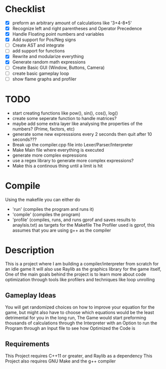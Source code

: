 # Checklist
- [x] preform an arbitrary amount of calculations like '3+4-8*5'
- [x] Recognize left and right parentheses and Operator Precedence
- [x] Handle Floating point numbers and variables
- [x] Add support for Pos/Neg signs
- [ ] Create AST and integrate
- [ ] add support for functions
- [x] Rewrite and modularize everything
- [x] Generate random math expressions
- [ ] Create Basic GUI (Window, Buttons, Camera)
- [ ] create basic gameplay loop
- [ ] show flame graphs and profiler

# TODO
- start creating functions like pow(), sin(), cos(), log()
- create some seperate function to handle matrices?
- maybe add some extra layer like analysing the properties of the numbers? (Prime, factors, etc)
- generate some new expresssions every 2 seconds then quit after 10 seconds???
- Break up the compiler.cpp file into Lexer/Parser/Interpreter
- Make Main file where everything is executed
- generate more complex expressions
- use a regex library to generate more complex expressions?
- Make this a continous thing until a limit is hit

# Compile 
Using the makefile you can either do 
- 'run'     (compiles the program and runs it)
- 'compile' (compiles the program)
- 'profile' (compiles, runs, and runs gprof and saves results to anaylsis.txt)
as targets for the Makefile
The Profiler used is gprof, this assumes that you are using g++ as the compiler

# Description
This is a project where I am building a compiler/interpreter from scratch for an idle game 
It will also use Raylib as the graphics library for the game itself, One of the main goals behind the project is to learn
more about code optimization through tools like profilers and techniques like loop unrolling

## Gameplay Ideas
You will get randomized choices on how to improve your equation for the game, but might also have to choose which equations
would be the least detrimental for you in the long run, The Game would start preforming thousands of calculations through the Interpreter
with an Option to run the Program through an Input file to see how Optimized the Code is

## Requirements
This Project requires C++11 or greater, and Raylib as a dependency
This Project also requires GNU Make and the g++ compiler
